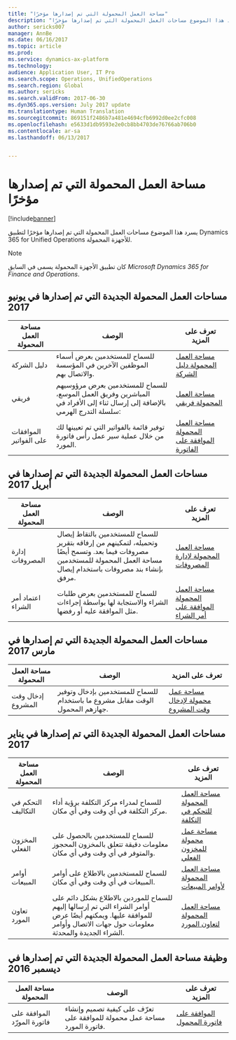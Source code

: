 ```yaml
---
title: "مساحة العمل المحمولة‬ التي تم إصدارها مؤخرًا"
description: "يسرد هذا الموضوع مساحات العمل المحمولة التي تم إصدارها مؤخرًا."
author: sericks007
manager: AnnBe
ms.date: 06/16/2017
ms.topic: article
ms.prod: 
ms.service: dynamics-ax-platform
ms.technology: 
audience: Application User, IT Pro
ms.search.scope: Operations, UnifiedOperations
ms.search.region: Global
ms.author: sericks
ms.search.validFrom: 2017-06-30
ms.dyn365.ops.version: July 2017 update
ms.translationtype: Human Translation
ms.sourcegitcommit: 869151f2486b7a481e4694cfb6992d0ee2cfc008
ms.openlocfilehash: e5633d1db9593e2e0cb8bb4703de76766ab706b0
ms.contentlocale: ar-sa
ms.lasthandoff: 06/13/2017


---
```


# <a name="mobile-workspaces-recently-released"></a>مساحة العمل المحمولة‬ التي تم إصدارها مؤخرًا

[!include[banner](../includes/banner.md)]



يسرد هذا الموضوع مساحات العمل المحمولة التي تم إصدارها مؤخرًا لتطبيق Dynamics 365 for Unified Operations للأجهزة المحمولة.

> [!NOTE]
> كان تطبيق الأجهزة المحمولة يسمى في السابق *Microsoft Dynamics 365 for Finance and Operations*.


## <a name="new-mobile-workspaces-released-in-june-2017"></a>مساحات العمل المحمولة الجديدة التي تم إصدارها في يونيو 2017

| مساحة العمل المحمولة     | ‏‏الوصف   | تعرف على المزيد   |
|----------------------|---------------|--------------|
|دليل الشركة| للسماح للمستخدمين بعرض أسماء الموظفين الآخرين في المؤسسة والاتصال بهم.| [مساحة العمل المحمولة دليل الشركة](company-directory-mobile-workspace.md)|    
|فريقي| للسماح للمستخدمين بعرض مرؤوسيهم المباشرين وفريق العمل الموسع، بالإضافة إلى إرسال ثناء إلى الأفراد في سلسلة التدرج الهرمي:| [مساحة العمل المحمولة فريقي](manager-self-service-mobile-workspace.md)|     
|الموافقات على الفواتير| توفير قائمة بالفواتير التي تم تعيينها لك من خلال عملية سير عمل رأس فاتورة المورد.|[مساحة العمل المحمولة الموافقة على الفاتورة](invoice-approval-mobile-workspace.md)    |    

## <a name="new-mobile-workspaces-released-in-april-2017"></a>مساحات العمل المحمولة الجديدة التي تم إصدارها في أبريل 2017

| مساحة العمل المحمولة   | ‏‏الوصف                                                                                                                                                                                                      | تعرف على المزيد                                                                                                      |
|--------------------|------------------------------------------------------------------------------------------------------------------------------------------------------------------------------------------------------------------|-----------------------------------------------------------------------------------------------------------------|
| إدارة المصروفات | للسماح للمستخدمين بالتقاط إيصال وتحميله، لتمكينهم من إرفاقه بتقرير مصروفات فيما بعد. وتسمح أيضًا مساحة العمل المحمولة للمستخدمين بإنشاء بند مصروفات باستخدام إيصال مرفق. | [مساحة العمل المحمولة لإدارة المصروفات](/dynamics365/unified-operations/financials/expense-management/expense-management-mobile-workspace) |
| اعتماد أمر الشراء | للسماح للمستخدمين بعرض طلبات الشراء واﻻستجابة لها بواسطة إجراءات مثل الموافقة عليه أو رفضها. | [مساحة العمل المحمولة الموافقة على أمر الشراء](/dynamics365/unified-operations/supply-chain/procurement/purchase-order-mobile-workspace) |

## <a name="new-mobile-workspaces-released-in-march-2017"></a>مساحات العمل المحمولة الجديدة التي تم إصدارها في مارس 2017

| مساحة العمل المحمولة   | ‏‏الوصف                                                                                   | تعرف على المزيد                                                                                                                                                                              |
|--------------------|-----------------------------------------------------------------------------------------------|-----------------------------------------------------------------------------------------------------------------------------------------------------------------------------------------|
| إدخال وقت المشروع | للسماح للمستخدمين بإدخال وتوفير الوقت مقابل مشروع ما باستخدام جهازهم المحمول. | [مساحة عمل محمولة لإدخال وقت المشروع](/dynamics365/unified-operations/financials/project-management/project-time-entry-mobile-workspace) |

## <a name="new-mobile-workspaces-released-in-january-2017"></a>مساحات العمل المحمولة الجديدة التي تم إصدارها في يناير 2017

| مساحة العمل المحمولة     | ‏‏الوصف                                                                                                                                                                         | تعرف على المزيد                                                                                                                                                        |
|----------------------|-------------------------------------------------------------------------------------------------------------------------------------------------------------------------------------|-------------------------------------------------------------------------------------------------------------------------------------------------------------------|
| التحكم في التكاليف     | للسماح لمدراء مركز التكلفة برؤية أداء مركز التكلفة في أي وقت وفي أي مكان.                                                                                               | [مساحة العمل المحمولة للتحكم في التكلفة](/dynamics365/unified-operations/financials/cost-accounting/cost-controlling-mobile-workspace)         |
| المخزون الفعلي    | للسماح للمستخدمين بالحصول على معلومات دقيقة تتعلق بالمخزون المحجوز والمتوفر في أي وقت وفي أي مكان.                                                                                                    | [مساحة عمل محمولة للمخزون الفعلي](/dynamics365/unified-operations/supply-chain/inventory/inventory-on-hand-mobile-workspace)       |
| أوامر المبيعات         | للسماح للمستخدمين بالاطلاع على أوامر المبيعات في أي وقت وفي أي مكان.                                                                                                                          | [مساحة العمل المحمولة لأوامر المبيعات](/dynamics365/unified-operations/supply-chain/sales-marketing/sales-orders-mobile-workspace)                 |
| تعاون المورد | للسماح للموردين بالاطلاع بشكل دائم على أوامر الشراء التي تم إرسالها إليهم للموافقة عليها. ويمكنهم أيضًا عرض معلومات حول جهات الاتصال وأوامر الشراء الجديدة والمحدثة. | [مساحة العمل المحمولة لتعاون المورد](/dynamics365/unified-operations/supply-chain/procurement/vendor-collaboration-mobile-workspace) |

## <a name="new-mobile-workspace-functionality-released-in-december-2016"></a>وظيفة مساحة العمل المحمولة الجديدة التي تم إصدارها في ديسمبر 2016

| مساحة العمل المحمولة        | ‏‏الوصف                                                                    | تعرف على المزيد                                                                                                            |
|-------------------------|--------------------------------------------------------------------------------|-----------------------------------------------------------------------------------------------------------------------|
| الموافقة على فاتورة المورّد | تعرّف على كيفية تصميم وإنشاء مساحة عمل محمولة للموافقة على فاتورة المورد. | [الموافقة على فاتورة المحمول](/dynamics365/unified-operations/financials/accounts-payable/mobile-invoice-approvals) |


